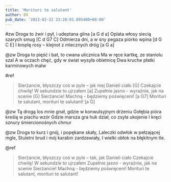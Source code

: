 ```yaml
---
title: 'Morituri te salutant'
author: DX
pub_date: '2013-02-22 23:28:01.695400+00:00'
---
```


#zw
Droga to żwir i pył, i udeptana glina [a G d a]
Oplata włosy siecią szarych smug [C d G7 C]
Odmierza dni, a w sny pegaza piórko wpina [d G C E]
I kroplę rosy – klejnot z mlecznych dróg [a G a]

@zw
Droga to pięść i bat, to cwana ulicznica
Ma w ręce kartkę, ze staniolu szal
A w oczach chęć, gdy w świat wysyła obietnicę
Dwa kruche płatki karminowych malw

#ref
>Sierżancie, błyszczy coś w pyle – jak mej Danieli ciało [G]
>Czekajcie chwilę! W sekundzie to ujrzałem [a]
>Zupełnie jasno - wyraźnie, jak na scenie [G]
>Sierżancie! Machną - będziemy poświęceni! [a G7]
>Morituri te salutant, morituri te salutant! [a G]

@zw
Tą drogą los mnie gnał, gdzie w konwulsyjnym drżeniu
Gołębia pióra kreślą w piachu wzór
Gdzie marsza gra huk dział, co zsyła ukojenie
I kręci sznury śmiercionośnych chmur

@zw
Droga to kurz i gnój, i popękane skały,
Laleczki odwłok w pełzającej mgle,
Stuletni brud i mój karabin zardzewiały,
I wielki obłok na błękitnym tle.

@ref
>Sierżancie, błyszczy coś w pyle – tak, jak Danieli ciało
>Czekajcie chwilę! W sekundzie to ujrzałem
>Zupełnie jasno - wyraźnie, jak na scenie
>Sierżancie! Machną - będziemy poświęceni!
>Morituri te salutant, morituri te salutant!